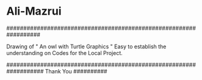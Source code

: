 # Ali-Mazrui

##################################################################

Drawing of " An owl with Turtle Graphics "
Easy to establish the understanding on Codes for the Local Project.

###################################################################
Thank You
##########



